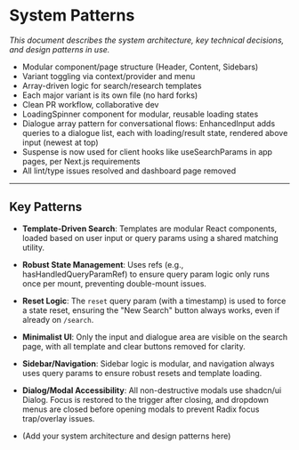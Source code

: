 # System Patterns

_This document describes the system architecture, key technical decisions, and design patterns in use._

- Modular component/page structure (Header, Content, Sidebars)
- Variant toggling via context/provider and menu
- Array-driven logic for search/research templates
- Each major variant is its own file (no hard forks)
- Clean PR workflow, collaborative dev
- LoadingSpinner component for modular, reusable loading states
- Dialogue array pattern for conversational flows: EnhancedInput adds queries to a dialogue list, each with loading/result state, rendered above input (newest at top)
- Suspense is now used for client hooks like useSearchParams in app pages, per Next.js requirements
- All lint/type issues resolved and dashboard page removed

---

## Key Patterns
- **Template-Driven Search**: Templates are modular React components, loaded based on user input or query params using a shared matching utility.
- **Robust State Management**: Uses refs (e.g., hasHandledQueryParamRef) to ensure query param logic only runs once per mount, preventing double-mount issues.
- **Reset Logic**: The `reset` query param (with a timestamp) is used to force a state reset, ensuring the "New Search" button always works, even if already on `/search`.
- **Minimalist UI**: Only the input and dialogue area are visible on the search page, with all template and clear buttons removed for clarity.
- **Sidebar/Navigation**: Sidebar logic is modular, and navigation always uses query params to ensure robust resets and template loading.
- **Dialog/Modal Accessibility**: All non-destructive modals use shadcn/ui Dialog. Focus is restored to the trigger after closing, and dropdown menus are closed before opening modals to prevent Radix focus trap/overlay issues.

- (Add your system architecture and design patterns here) 